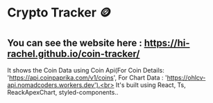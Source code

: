 # Crypto Tracker 🪙

## You can see the website here : https://hi-rachel.github.io/coin-tracker/

It shows the Coin Data using Coin Api(For Coin Details: 'https://api.coinpaprika.com/v1/coins', For Chart Data : 'https://ohlcv-api.nomadcoders.workers.dev').<br>
It's built using React, Ts, ReackApexChart, styled-components..
